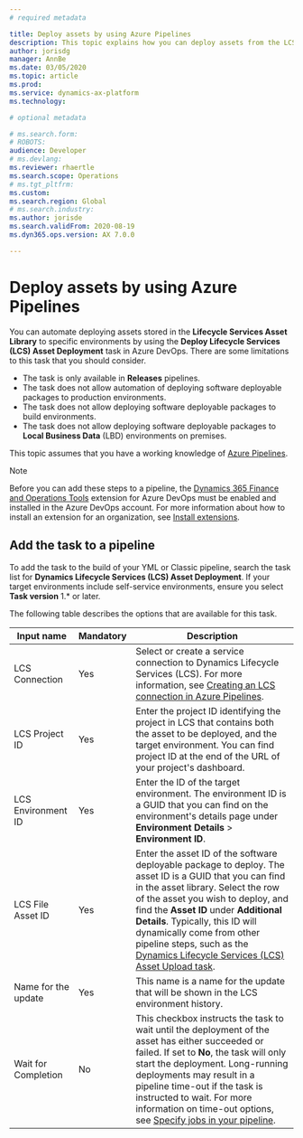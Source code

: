 ```yaml
---
# required metadata

title: Deploy assets by using Azure Pipelines
description: This topic explains how you can deploy assets from the LCS asset library using pipelines in Microsoft Azure DevOps.
author: jorisdg
manager: AnnBe
ms.date: 03/05/2020
ms.topic: article
ms.prod: 
ms.service: dynamics-ax-platform
ms.technology: 

# optional metadata

# ms.search.form: 
# ROBOTS: 
audience: Developer
# ms.devlang: 
ms.reviewer: rhaertle
ms.search.scope: Operations
# ms.tgt_pltfrm: 
ms.custom:
ms.search.region: Global
# ms.search.industry: 
ms.author: jorisde
ms.search.validFrom: 2020-08-19
ms.dyn365.ops.version: AX 7.0.0

---
```


# Deploy assets by using Azure Pipelines

You can automate deploying assets stored in the **Lifecycle Services Asset Library** to specific environments by using the **Deploy Lifecycle Services (LCS) Asset Deployment** task in Azure DevOps. There are some limitations to this task that you should consider.

* The task is only available in **Releases** pipelines.
* The task does not allow automation of deploying software deployable packages to production environments.
* The task does not allow deploying software deployable packages to build environments.
* The task does not allow deploying software deployable packages to **Local Business Data** (LBD) environments on premises.

This topic assumes that you have a working knowledge of [Azure Pipelines](https://docs.microsoft.com/azure/devops/pipelines/get-started/pipelines-get-started?view=azure-devops).

> [!NOTE]
> Before you can add these steps to a pipeline, the [Dynamics 365 Finance and Operations Tools](https://marketplace.visualstudio.com/items?itemName=Dyn365FinOps.dynamics365-finops-tools) extension for Azure DevOps must be enabled and installed in the Azure DevOps account. For more information about how to install an extension for an organization, see [Install extensions](https://docs.microsoft.com/azure/devops/marketplace/install-extension?view=azure-devops&tabs=browser).

## Add the task to a pipeline

To add the task to the build of your YML or Classic pipeline, search the task list for **Dynamics Lifecycle Services (LCS) Asset Deployment**. If your target environments include self-service environments, ensure you select **Task version** 1.\* or later.

The following table describes the options that are available for this task.

| Input name | Mandatory | Description |
| --- | --- | --- |
| LCS Connection | Yes | Select or create a service connection to Dynamics Lifecycle Services (LCS). For more information, see [Creating an LCS connection in Azure Pipelines](pipeline-lcs-connection.md). |
| LCS Project ID | Yes | Enter the project ID identifying the project in LCS that contains both the asset to be deployed, and the target environment. You can find project ID at the end of the URL of your project's dashboard. |
| LCS Environment ID | Yes | Enter the ID of the target environment. The environment ID is a GUID that you can find on the environment's details page under **Environment Details** > **Environment ID**. |
| LCS File Asset ID | Yes | Enter the asset ID of the software deployable package to deploy. The asset ID is a GUID that you can find in the asset library. Select the row of the asset you wish to deploy, and find the **Asset ID** under **Additional Details**. Typically, this ID will dynamically come from other pipeline steps, such as the [Dynamics Lifecycle Services (LCS) Asset Upload task](pipeline-asset-upload.md). |
| Name for the update | Yes | This name is a name for the update that will be shown in the LCS environment history. |
| Wait for Completion | No | This checkbox instructs the task to wait until the deployment of the asset has either succeeded or failed. If set to **No**, the task will only start the deployment. Long-running deployments may result in a pipeline time-out if the task is instructed to wait. For more information on time-out options, see [Specify jobs in your pipeline](https://docs.microsoft.com/azure/devops/pipelines/process/phases?view=azure-devops&tabs=classic&viewFallbackFrom=vsts#timeouts). |
